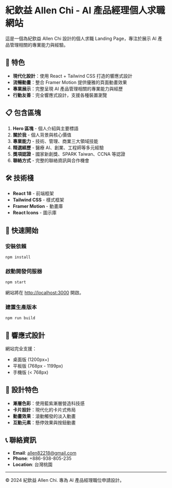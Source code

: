# 紀欽益 Allen Chi - AI 產品經理個人求職網站

這是一個為紀欽益 Allen Chi 設計的個人求職 Landing Page，專注於展示 AI 產品管理相關的專業能力與經驗。

## 🚀 特色

- **現代化設計**：使用 React + Tailwind CSS 打造的響應式設計
- **流暢動畫**：整合 Framer Motion 提供優雅的頁面動畫效果
- **專業展示**：完整呈現 AI 產品管理相關的專業能力與經歷
- **行動友善**：完全響應式設計，支援各種裝置瀏覽

## 📋 包含區塊

1. **Hero 區塊** - 個人介紹與主要標語
2. **關於我** - 個人背景與核心價值
3. **專業能力** - 技術、管理、商業三大領域技能
4. **精選經歷** - 醫療 AI、創業、工程師等多元經驗
5. **獎項認證** - 國家新創獎、SPARK Taiwan、CCNA 等認證
6. **聯絡方式** - 完整的聯絡資訊與合作機會

## 🛠️ 技術棧

- **React 18** - 前端框架
- **Tailwind CSS** - 樣式框架
- **Framer Motion** - 動畫庫
- **React Icons** - 圖示庫

## 🚀 快速開始

### 安裝依賴

```bash
npm install
```

### 啟動開發伺服器

```bash
npm start
```

網站將在 [http://localhost:3000](http://localhost:3000) 開啟。

### 建置生產版本

```bash
npm run build
```

## 📱 響應式設計

網站完全支援：
- 桌面版 (1200px+)
- 平板版 (768px - 1199px)
- 手機版 (< 768px)

## 🎨 設計特色

- **漸層色彩**：使用藍紫漸層營造科技感
- **卡片設計**：現代化的卡片式佈局
- **動畫效果**：滾動觸發的淡入動畫
- **互動元素**：懸停效果與按鈕動畫

## 📞 聯絡資訊

- **Email**: allen82218@gmail.com
- **Phone**: +886-938-805-235
- **Location**: 台灣桃園

---

© 2024 紀欽益 Allen Chi. 專為 AI 產品經理職位申請設計。 